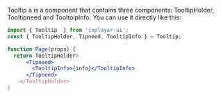 Tooltip a is a component that contains three components: TooltipHolder, Tooltipneed and TooltoipInfo. You can use it directly like this:

```jsx static
import { Tooltip  } from 'inplayer-ui';
const { TooltipHolder, Tipneed, TooltipInfo } = Tooltip;

function Page(props) {
  return TooltipHolder>
      <Tipneed>
        <TooltipInfo>{info}</TooltipInfo>
      </Tipneed>
    </TooltipHolder>
}
```
